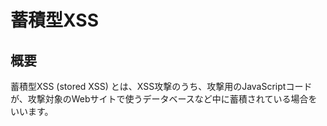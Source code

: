 # 蓄積型XSS

## 概要

 蓄積型XSS (stored XSS) とは、XSS攻撃のうち、攻撃用のJavaScriptコードが、攻撃対象のWebサイトで使うデータベースなど中に蓄積されている場合をいいます。

